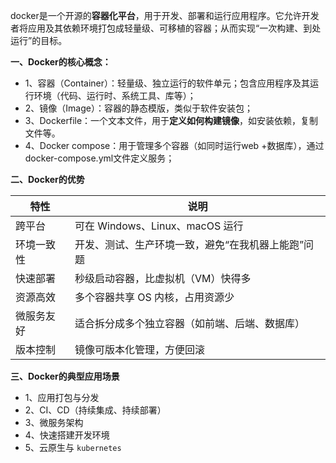 docker是一个开源的**容器化平台**，用于开发、部署和运行应用程序。它允许开发者将应用及其依赖环境打包成轻量级、可移植的容器；从而实现“一次构建、到处运行”的目标。

**一、Docker的核心概念：**

- 1、容器（Container）：轻量级、独立运行的软件单元；包含应用程序及其运行环境（代码、运行时、系统工具、库等）；
- 2、镜像（Image）：容器的静态模版，类似于软件安装包；
- 3、Dockerfile：一个文本文件，用于**定义如何构建镜像**，如安装依赖，复制文件等。
- 4、Docker compose：用于管理多个容器（如同时运行web +数据库），通过docker-compose.yml文件定义服务；

**二、Docker的优势**

| 特性	| 说明
|-------|-------
| 跨平台	| 可在 Windows、Linux、macOS 运行
| 环境一致性	| 开发、测试、生产环境一致，避免“在我机器上能跑”问题
| 快速部署	| 秒级启动容器，比虚拟机（VM）快得多
| 资源高效	| 多个容器共享 OS 内核，占用资源少
| 微服务友好	| 适合拆分成多个独立容器（如前端、后端、数据库）
| 版本控制	| 镜像可版本化管理，方便回滚

**三、Docker的典型应用场景**

- 1、应用打包与分发
- 2、CI、CD（持续集成、持续部署）
- 3、微服务架构
- 4、快速搭建开发环境
- 5、云原生与 `kubernetes`
